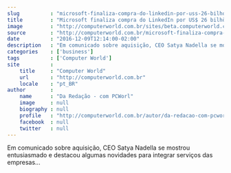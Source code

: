 ```yaml
---
slug          : "microsoft-finaliza-compra-do-linkedin-por-uss-26-bilhoes"
title         : "Microsoft finaliza compra do LinkedIn por US$ 26 bilhões"
image         : "http://computerworld.com.br/sites/beta.computerworld.com.br/files/news_articles/linkedin_2.jpg"
source        : "http://computerworld.com.br/microsoft-finaliza-compra-do-linkedin-por-us-26-bilhoes"
date          : "2016-12-09T12:14:00-02:00"
description   : "Em comunicado sobre aquisição, CEO Satya Nadella se mostrou entusiasmado e destacou algumas novidades para integrar serviços das empresas..."
categories    : ['business']
tags          : ['Computer World']
site          :
    title     : "Computer World"
    url       : "http://computerworld.com.br"
    locale    : "pt_BR"
author        :
    name      : "Da Redação - com PCWorl"
    image     : null
    biography : null
    profile   : "http://computerworld.com.br/autor/da-redacao-com-pcworld"
    facebook  : null
    twitter   : null
---
```


Em comunicado sobre aquisição, CEO Satya Nadella se mostrou entusiasmado e destacou algumas novidades para integrar serviços das empresas...

